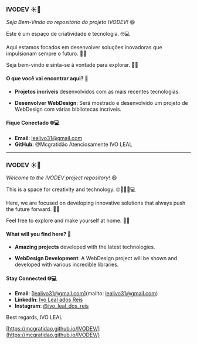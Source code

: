 ### IVODEV ☀️🌟

*Seja Bem-Vindo ao repositório do projeto IVODEV!* 😆

Este é um espaço de criatividade e tecnologia. 🤓💻

Aqui estamos focados em desenvolver soluções inovadoras que impulsionam sempre o futuro. 🚀🎉

Seja bem-vindo e sinta-se à vontade para explorar. 🎉😃

#### O que você vai encontrar aqui? 🤔

- **Projetos incríveis** desenvolvidos com as mais recentes tecnologias.

- **Desenvolver WebDesign**: Será mostrado e desenvolvido um projeto de WebDesign com várias bibliotecas incríveis.

#### Fique Conectado 🌐💻

- **Email**: lealivo31@gmail.com
- **GitHub**: @Mcgratidão
Atenciosamente
IVO LEAL

---

### IVODEV ☀️🌟

*Welcome to the IVODEV project repository!* 😆

This is a space for creativity and technology. 🤓🧑🏻‍💻💻

Here, we are focused on developing innovative solutions that always push the future forward. 🚀🎉

Feel free to explore and make yourself at home. 🎉😃

#### What will you find here? 🤔

- **Amazing projects** developed with the latest technologies.

- **WebDesign Development**: A WebDesign project will be shown and developed with various incredible libraries.

#### Stay Connected 🌐💻

- **Email**: [lealivo31@gmail.com](mailto: lealivo31@gmail.com)
- **LinkedIn**: [Ivo Leal ados Reis](https://www.linkedin.com/in/ivo-leal-dos-reis-3129311b2?utm_source=share&utm_campaign=share_via&utm_content=profile&utm_medium=android_app)
- **Instagram**: [@ivo_leal_dos_reis](https://www.instagram.com/ivo_leal_dos_reis?igsh=YzFrOWJsM2pyZ3k1)

Best regards,
IVO LEAL


[https://mcgratidao.github.io/IVODEV/](https://mcgratidao.github.io/IVODEV/)
